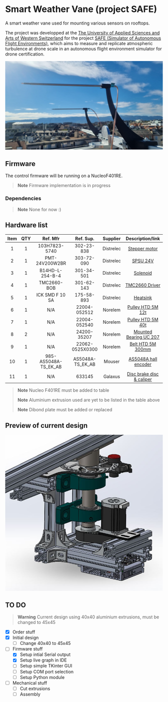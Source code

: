 # Smart Weather Vane (project SAFE)
A smart weather vane used for mounting various sensors on rooftops.

The project was developped at the [The University of Applied Sciences and Arts of Western Switzerland](https://www.hesge.ch/hepia/groupe/aero-nautique-spatiale) for the project [SAFE (Simulator of Autonomous Flight Environments)](https://www.hesge.ch/hepia/recherche-developpement/projets-recherche/safe-0), which aims to measure and replicate atmospheric turbulence at drone scale in an autonomous flight environment simulator for drone certification.

![HotFilmWire](HotFilmWire.JPG "HotFilmWire")

## Firmware
The control firmware will be running on a NucleoF401RE.

> **Note**
> Firmware implementation is in progress

### Dependencies
> **Note**
> None for now :)

## Hardware list

|Item|QTY| Ref. Mfr              |Ref. Sup.          |Supplier   |Description/link                    |
|:--:|:-:|:---------------------:|:-----------------:|:---------:|:----------------------------------:|
|1   |1  |103H7823-5740          |302-23-838         |Distrelec  |[Stepper motor                      ](https://www.distrelec.ch/en/stepper-motor-7nm-2300min-sup-sup-nema-24-sanyo-denki-103h7823-5740/p/30223838?trackQuery=cat-DNAV_PL_1856268&pos=10&origPos=119&origPageSize=50&filterapplied=filter_Holding+Torque~~Nm%3d1.8%26sort%3dPrice%3aasc%26filter_Number+of+Wires%3d4&track=true)|
|2   |1  |PMT-24V200W2BR         |303-72-090         |Distrelec  |[SPSU 24V                           ](https://www.distrelec.ch/en/switched-mode-power-supply-211-2w-24v-8a-delta-electronics-pmt-24v200w2br/p/30372090?trackQuery=POWER+SUPPLY+24V&pos=21&origPos=194&origPageSize=50&track=true)|
|3   |1  |B14HD-L-254-B-4        |301-34-501         |Distrelec  |[Solenoid                           ](https://www.distrelec.ch/en/metric-pull-latching-open-frame-solenoid-24vdc-22w-12-7mm-27-5ohm-ledex-b14hd-254/p/30134501?trackQuery=solenoid&pos=23&origPos=208&origPageSize=50&track=true)|
|4   |1  |TMC2660-BOB            |301-62-143         |Distrelec  |[TMC2660 Driver                     ](https://www.distrelec.ch/en/stepper-driver-breakout-board-for-tmc2660-28v-trinamic-tmc2660-bob/p/30162143?trackQuery=stepper+driver&pos=5&origPos=5&origPageSize=50&track=true)|
|5   |1  |ICK SMD F 10 SA        |175-58-893         |Distrelec  |[Heatsink                           ](https://www.distrelec.ch/en/heat-sink-smd-71-fischer-elektronik-ick-smd-10-sa/p/17558893?trackQuery=cat-DNAV_PL_0106060101&pos=8&origPos=167&origPageSize=50&filterapplied=q%3d*%26filter_Length~~mm%3d7%26filter_Width~~mm%3d8&track=true)|
|6   |1  |N/A                    |22004-052512       |Norelem    |[Pulley HTD 5M 12t                  ](https://www.norelem.ch/ch/en/Products/Product-overview/Systems-and-components-for-machine-and-plant-construction/Drive-technology/Toothed-belt-pulleys-Splined-shaft-Timing-belts/Toothed-pulleys-profile-HTD-5M.html)|
|7   |1  |N/A                    |22004-052540       |Norelem    |[Pulley HTD 5M 40t                  ](https://www.norelem.ch/ch/en/Products/Product-overview/Systems-and-components-for-machine-and-plant-construction/Drive-technology/Toothed-belt-pulleys-Splined-shaft-Timing-belts/Toothed-pulleys-profile-HTD-5M.html)|
|8   |2  |N/A                    |24200-35207        |Norelem    |[Mounted Bearing UC 207             ](https://www.norelem.ch/ch/en/Products/Product-overview/Systems-and-components-for-machine-and-plant-construction/Trapezoidal-thread-spindles-Ball-screw-linear-actuators-Pillow-block-bearings/Pillow-block-bearings/Pillow-block-bearing-pedestal-type-UCP.html)|
|9   |1  |N/A                    |22062-0525X0300    |Norelem    |[Belt HTD 5M 300mm                  ](https://www.norelem.ch/ch/en/Products/Product-overview/Systems-and-components-for-machine-and-plant-construction/Drive-technology/Toothed-belt-pulleys-Splined-shaft-Timing-belts/Toothed-beltprofile-HTD-5M.html)|
|10  |1  |985-AS5048A-TS_EK_AB   |AS5048A-TS_EK_AB   |Mouser     |[AS5048A hall encoder               ](https://www.mouser.ch/ProductDetail/ams-OSRAM/AS5048A-TS_EK_AB?qs=Rt6VE0PE%2FOd5D%2Fkw9O7ofA%3D%3D)|
|11  |1  |N/A                    |633145             |Galaxus    |[Disc brake disc & caliper          ](https://www.galaxus.ch/en/s3/product/avid-ball-bearing-5-front-wheel-brake-disc-brakes-633145)|

> **Note**
> Nucleo F401RE must be added to table
>
> **Note**
> Aluminium extrusion used are yet to be listed in the table above
>
> **Note**
> Dibond plate must be added or replaced

## Preview of current design
![CAD_screenshot](CAD_screenshot_01.JPG "CAD_screenshot")

## TO DO
> **Warning**
> Current design using 40x40 aluminium extrusions, must be changed to 45x45

- [X] Order stuff
- [X] Initial design
  - [ ] Change 40x40 to 45x45
- [ ] Firmware stuff
  - [X] Setup intial Serial output
  - [X] Setup live graph in IDE
  - [ ] Setup simple TKinter GUI
  - [ ] Setup COM port selection
  - [ ] Setup Python module
- [ ] Mechanical stuff
  - [ ] Cut extrusions
  - [ ] Assembly
